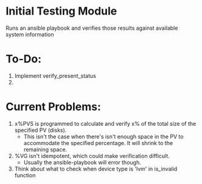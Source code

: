 Initial Testing Module
======

Runs an ansible playbook and verifies those results against available system information

To-Do:
======
1. Implement verify_present_status
2. 

Current Problems:
=====
1. x%PVS is programmed to calculate and verify x% of the total size of the specified PV (disks).
	- This isn't the case when there's isn't enough space in the PV to accommodate the specified percentage. It will shrink to the remaining space. 
2. %VG isn't idempotent, which could make verification difficult.
	- Usually the ansible-playbook will error though.
3. Think about what to check when device type is 'lvm' in is_invalid function